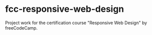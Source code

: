 # fcc-responsive-web-design
Project work for the certification course "Responsive Web Design" by freeCodeCamp.
